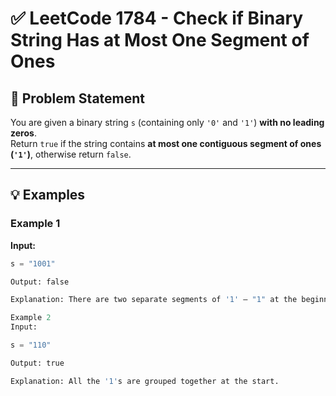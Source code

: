 # ✅ LeetCode 1784 - Check if Binary String Has at Most One Segment of Ones

## 📝 Problem Statement

You are given a binary string `s` (containing only `'0'` and `'1'`) **with no leading zeros**.  
Return `true` if the string contains **at most one contiguous segment of ones (`'1'`)**, otherwise return `false`.

---

## 💡 Examples

### Example 1
**Input:**
```python
s = "1001"

Output: false

Explanation: There are two separate segments of '1' — "1" at the beginning and another "1" at the end.

Example 2
Input:

s = "110"

Output: true

Explanation: All the '1's are grouped together at the start.